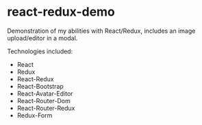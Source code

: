 # react-redux-demo
Demonstration of my abilities with React/Redux, includes an image upload/editor in a modal. 

Technologies included: 
- React
- Redux
- React-Redux
- React-Bootstrap
- React-Avatar-Editor
- React-Router-Dom
- React-Router-Redux
- Redux-Form
